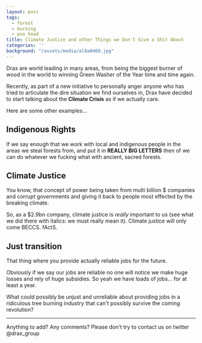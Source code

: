 ```yaml
---
layout: post
tags:
  - forest
  - burning
  - poo head
title: Climate Justice and other Things we Don't Give a Shit About
categories: ''
background: "/assets/media/al8a0460.jpg"
---
```

Drax are world leading in many areas, from being the biggest burner of
wood in the world to winning Green Washer of the Year time and time again.

Recently, as part of a new initiative to personally anger anyone who has tried
to articulate the dire situation we find ourselves in, Drax have decided to start
talking about the **Climate Crisis** as if we actually care.

Here are some other examples...

## Indigenous Rights

If we say enough that we work with local and indigenous people in the areas we
steal forests from, and put it in **REALLY BIG LETTERS** then of we can do whatever
we fucking what with ancient, sacred forests.

## Climate Justice

You know, that concept of power being taken from multi billion $ companies and
corrupt governments and giving it back to people most effected by the breaking
climate.

So, as a $2.9bn company, climate justice is _really_ important to us (see what we
did there with italics: we must really mean it). Climate justice will only come
BECCS. fActS.

## Just transition

That thing where you provide actually reliable jobs for the future.

Obviously if we say our jobs are reliable no one will notice we make huge losses
and rely of huge subsidies. So yeah we have loads of jobs... for at least a year.

What could possibly be unjust and unreliable about providing jobs in a ridiculous
tree burning industry that can't possibly survive the coming revolution?

---

Anything to add? Any comments? Please don't try to contact us on twitter
@drax_group
